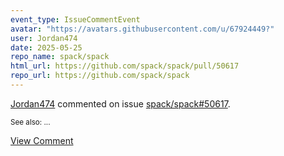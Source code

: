 ```yaml
---
event_type: IssueCommentEvent
avatar: "https://avatars.githubusercontent.com/u/67924449?"
user: Jordan474
date: 2025-05-25
repo_name: spack/spack
html_url: https://github.com/spack/spack/pull/50617
repo_url: https://github.com/spack/spack
---
```


<a href='https://github.com/Jordan474' target='_blank'>Jordan474</a> commented on issue <a href='https://github.com/spack/spack/pull/50617' target='_blank'>spack/spack#50617</a>.

<small>See also:...</small>

<a href='https://github.com/spack/spack/pull/50617' target='_blank'>View Comment</a>